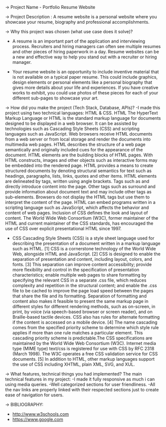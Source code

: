 ->	Project Name - Portfolio Resume Website

->	Project Description :
A resume website is a personal website where you showcase your resume, biography and professional accomplishments.

->	Why this project was chosen (what use case does it solve)?
- A resume is an important part of the application and interviewing process. Recruiters and hiring managers can     often see multiple resumes and other pieces of hiring paperwork in a day. Resume websites can be a new and effective way to help you stand out with a recruiter or hiring manager.

- Your resume website is an opportunity to include inventive material that is not available on a typical paper resume. This could include graphics, design elements or personal elements like a personal biography that gives more details about your life and experiences. If you have creative works to exhibit, you could use photos of these pieces for each of your different sub-pages to showcase your art.

->	How did you make the project (Tech Stack, Database, APIs)?
-I made this project using two technical languages: HTML & CSS. HTML The HyperText Markup Language or HTML is the standard markup language for documents designed to be displayed in a web browser. It can be assisted by technologies such as Cascading Style Sheets (CSS) and scripting languages such as JavaScript. Web browsers receive HTML documents from a web server or from local storage and render the documents into multimedia web pages. HTML describes the structure of a web page semantically and originally included cues for the appearance of the document. HTML elements are the building blocks of HTML pages. With HTML constructs, images and other objects such as interactive forms may be embedded into the rendered page. HTML provides a means to create structured documents by denoting structural semantics for text such as headings, paragraphs, lists, links, quotes and other items. HTML elements are delineated by tags, written using angle brackets. Tags such as  and directly introduce content into the page. Other tags such as surround and provide information about document text and may include other tags as sub-elements. Browsers do not display the HTML tags but use them to interpret the content of the page. HTML can embed programs written in a scripting language such as JavaScript, which affects the behavior and content of web pages. Inclusion of CSS defines the look and layout of content. The World Wide Web Consortium (W3C), former maintainer of the HTML and current maintainer of the CSS standards, has encouraged the use of CSS over explicit presentational HTML since 1997.

- CSS Cascading Style Sheets (CSS) is a style sheet language used for describing the presentation of a document written in a markup language such as HTML. [1] CSS is a cornerstone technology of the World Wide Web, alongside HTML and JavaScript. [2] CSS is designed to enable the separation of presentation and content, including layout, colors, and fonts. [3] This separation can improve content accessibility; provide more flexibility and control in the specification of presentation characteristics; enable multiple web pages to share formatting by specifying the relevant CSS in a separate .css file, which reduces complexity and repetition in the structural content; and enable the .css file to be cached to improve the page load speed between the pages that share the file and its formatting. Separation of formatting and content also makes it feasible to present the same markup page in different styles for different rendering methods, such as on-screen, in print, by voice (via speech-based browser or screen reader), and on Braille-based tactile devices. CSS also has rules for alternate formatting if the content is accessed on a mobile device. [4] The name cascading comes from the specified priority scheme to determine which style rule applies if more than one rule matches a particular element. This cascading priority scheme is predictable.The CSS specifications are maintained by the World Wide Web Consortium (W3C). Internet media type (MIME type) text/css is registered for use with CSS by RFC 2318 (March 1998). The W3C operates a free CSS validation service for CSS documents. [5] In addition to HTML, other markup languages support the use of CSS including XHTML, plain XML, SVG, and XUL.

->	What features, technical things you had implemented?
 The main technical features in my project:
-I made it fully responsive as much i can using media queries.
-Well categorized sections for user friendliness.
-All the nav links are properly linked with their respected sections just to create ease of navigation for users.

->	BIBLIOGRAPHY:
- http://www.w3schools.com
- https://www.google.com
